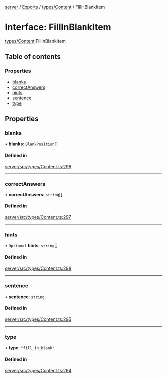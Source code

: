 [server](../README.md) / [Exports](../modules.md) / [types/Content](../modules/types_Content.md) / FillInBlankItem

# Interface: FillInBlankItem

[types/Content](../modules/types_Content.md).FillInBlankItem

## Table of contents

### Properties

- [blanks](types_Content.FillInBlankItem.md#blanks)
- [correctAnswers](types_Content.FillInBlankItem.md#correctanswers)
- [hints](types_Content.FillInBlankItem.md#hints)
- [sentence](types_Content.FillInBlankItem.md#sentence)
- [type](types_Content.FillInBlankItem.md#type)

## Properties

### blanks

• **blanks**: [`BlankPosition`](types_Content.BlankPosition.md)[]

#### Defined in

[server/src/types/Content.ts:296](https://github.com/niklas-joh/french-learning-platform/blob/df287cd90d2fc20ebbe1da4bb7d2c97b195a5de7/server/src/types/Content.ts#L296)

___

### correctAnswers

• **correctAnswers**: `string`[]

#### Defined in

[server/src/types/Content.ts:297](https://github.com/niklas-joh/french-learning-platform/blob/df287cd90d2fc20ebbe1da4bb7d2c97b195a5de7/server/src/types/Content.ts#L297)

___

### hints

• `Optional` **hints**: `string`[]

#### Defined in

[server/src/types/Content.ts:298](https://github.com/niklas-joh/french-learning-platform/blob/df287cd90d2fc20ebbe1da4bb7d2c97b195a5de7/server/src/types/Content.ts#L298)

___

### sentence

• **sentence**: `string`

#### Defined in

[server/src/types/Content.ts:295](https://github.com/niklas-joh/french-learning-platform/blob/df287cd90d2fc20ebbe1da4bb7d2c97b195a5de7/server/src/types/Content.ts#L295)

___

### type

• **type**: ``"fill_in_blank"``

#### Defined in

[server/src/types/Content.ts:294](https://github.com/niklas-joh/french-learning-platform/blob/df287cd90d2fc20ebbe1da4bb7d2c97b195a5de7/server/src/types/Content.ts#L294)
